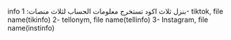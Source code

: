 info
بنزل ثلاث اكود تستخرج معلومات الحساب لثلاث منصات:
1- tiktok, file name(tikinfo)
2- tellonym, file name(tellinfo)
3- Instagram, file name(instinfo)

